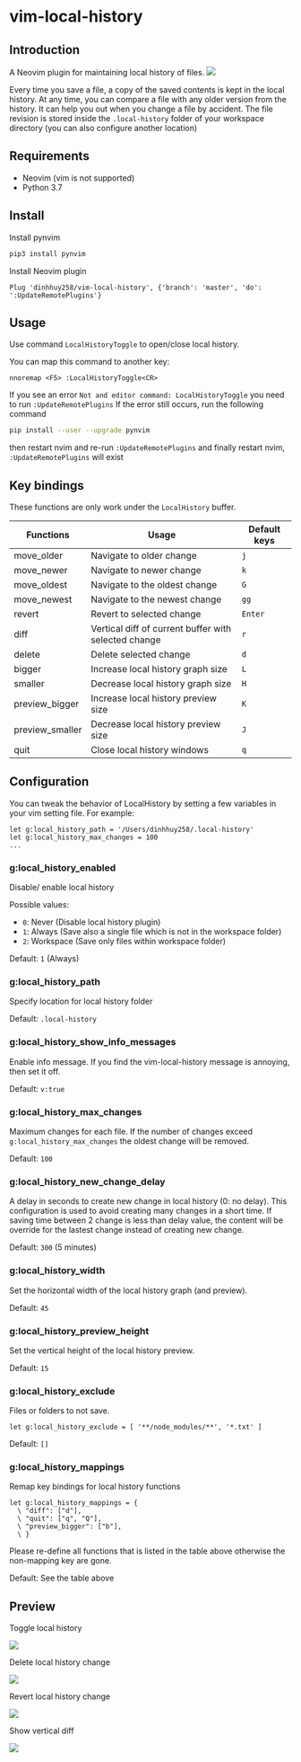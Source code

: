 # vim-local-history

## Introduction

A Neovim plugin for maintaining local history of files.
![](https://user-images.githubusercontent.com/17776979/91653510-d7eb3c80-eacb-11ea-864d-457e0a8e0b61.png)

Every time you save a file, a copy of the saved contents is kept in the local history. At any time, you can compare a file with any older version from the history. It can help you out when you change a file by accident. The file revision is stored inside the `.local-history` folder of your workspace directory (you can also configure another location)

## Requirements

- Neovim (vim is not supported)
- Python 3.7

## Install

Install pynvim 

```sh
pip3 install pynvim
```

Install Neovim plugin

```VimL
Plug 'dinhhuy258/vim-local-history', {'branch': 'master', 'do': ':UpdateRemotePlugins'}
```

## Usage

Use command `LocalHistoryToggle` to open/close local history.

You can map this command to another key:

```VimL
nnoremap <F5> :LocalHistoryToggle<CR>
```

If you see an error `Not and editor command: LocalHistoryToggle`  you need to run `:UpdateRemotePlugins`
If the error still occurs, run the following command

```sh
pip install --user --upgrade pynvim
```

then restart nvim and re-run `:UpdateRemotePlugins` and finally restart nvim, `:UpdateRemotePlugins` will exist


## Key bindings

These functions are only work under the `LocalHistory` buffer.

| Functions | Usage | Default keys |
|-----------|-------|--------------|
| move_older | Navigate to older change | `j` |
| move_newer | Navigate to newer change | `k` |
| move_oldest | Navigate to the oldest change | `G` |
| move_newest | Navigate to the newest change | `gg` |
| revert | Revert to selected change | `Enter` |
| diff | Vertical diff of current buffer with selected change | `r` |
| delete | Delete selected change | `d` |
| bigger | Increase local history graph size | `L` |
| smaller | Decrease local history graph size | `H` |
| preview_bigger | Increase local history preview size | `K` |
| preview_smaller | Decrease local history preview size | `J` |
| quit | Close local history windows | `q` |

## Configuration

You can tweak the behavior of LocalHistory by setting a few variables in your vim setting file. For example:

```VimL
let g:local_history_path = '/Users/dinhhuy258/.local-history'
let g:local_history_max_changes = 100
...
```

### g:local_history_enabled

Disable/ enable local history

Possible values:
- `0`: Never (Disable local history plugin)
- `1`: Always (Save also a single file which is not in the workspace folder)
- `2`: Workspace (Save only files within workspace folder)

Default: `1` (Always)

### g:local_history_path

Specify location for local history folder

Default: `.local-history`

### g:local_history_show_info_messages

Enable info message. If you find the vim-local-history message is annoying, then set it off.

Default: `v:true`

### g:local_history_max_changes

Maximum changes for each file. If the number of changes exceed `g:local_history_max_changes` the oldest change will be removed.

Default: `100`

### g:local_history_new_change_delay

A delay in seconds to create new change in local history (0: no delay). This configuration is used to avoid creating many changes in a short time. If saving time between 2 change is less than delay value, the content will be override for the lastest change instead of creating new change.

Default: `300` (5 minutes)

### g:local_history_width

Set the horizontal width of the local history graph (and preview).

Default: `45`

### g:local_history_preview_height

Set the vertical height of the local history preview.

Default: `15`

### g:local_history_exclude

Files or folders to not save.

```VimL
let g:local_history_exclude = [ '**/node_modules/**', '*.txt' ]
```

Default: `[]`

### g:local_history_mappings

Remap key bindings for local history functions

```VimL
let g:local_history_mappings = {
  \ "diff": ["d"],
  \ "quit": ["q", "Q"],
  \ "preview_bigger": ["b"],
  \ }
```

Please re-define all functions that is listed in the table above otherwise the non-mapping key are gone.

Default: See the table above

## Preview

Toggle local history 

![](https://user-images.githubusercontent.com/17776979/91652188-d36c5700-eabe-11ea-93ab-1ea37be9aa5b.gif)

Delete local history change

![](https://user-images.githubusercontent.com/17776979/91652190-d8c9a180-eabe-11ea-89e8-e96e1463bd77.gif)

Revert local history change

![](https://user-images.githubusercontent.com/17776979/91652191-dbc49200-eabe-11ea-8285-b75fb17aa6fc.gif)

Show vertical diff

![](https://user-images.githubusercontent.com/17776979/91652193-de26ec00-eabe-11ea-8291-2fee515ed6a5.gif)
